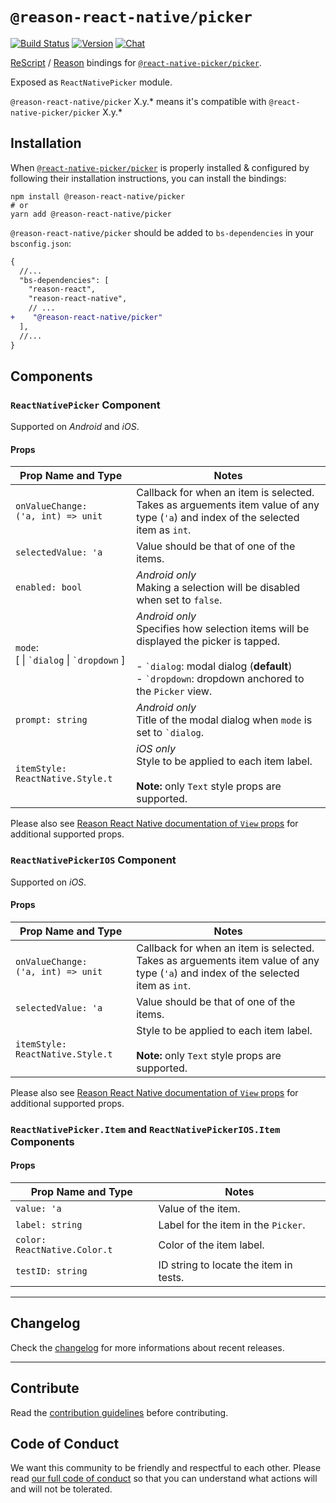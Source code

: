 # `@reason-react-native/picker`

[![Build Status](https://github.com/reason-react-native/picker/workflows/Build/badge.svg)](https://github.com/reason-react-native/picker/actions)
[![Version](https://img.shields.io/npm/v/@reason-react-native/picker.svg)](https://www.npmjs.com/@reason-react-native/picker)
[![Chat](https://img.shields.io/discord/235176658175262720.svg?logo=discord&colorb=blue)](https://reason-react-native.github.io/discord/)

[ReScript](https://rescript-lang.org) / [Reason](https://reasonml.github.io) bindings for
[`@react-native-picker/picker`](https://github.com/react-native-picker/picker).

Exposed as `ReactNativePicker` module.

`@reason-react-native/picker` X.y.\* means it's compatible with
`@react-native-picker/picker` X.y.\*

## Installation

When
[`@react-native-picker/picker`](https://github.com/react-native-picker/picker)
is properly installed & configured by following their installation instructions,
you can install the bindings:

```console
npm install @reason-react-native/picker
# or
yarn add @reason-react-native/picker
```

`@reason-react-native/picker` should be added to `bs-dependencies` in your
`bsconfig.json`:

```diff
{
  //...
  "bs-dependencies": [
    "reason-react",
    "reason-react-native",
    // ...
+    "@reason-react-native/picker"
  ],
  //...
}
```

## Components

### `ReactNativePicker` Component

Supported on _Android_ and _iOS_.

#### Props

| Prop Name and Type                                                                        | Notes                                                                                                                                                                                                                   |
| ----------------------------------------------------------------------------------------- | ----------------------------------------------------------------------------------------------------------------------------------------------------------------------------------------------------------------------- |
| `onValueChange:` <br /> `('a, int) => unit`                                               | Callback for when an item is selected. Takes as arguements item value of any type (`'a`) and index of the selected item as `int`.                                                                                       |
| `selectedValue: 'a`                                                                       | Value should be that of one of the items.                                                                                                                                                                               |
| `enabled: bool`                                                                           | _Android only_ <br /> Making a selection will be disabled when set to `false`.                                                                                                                                          |
| `mode`: <br /> \[&nbsp;&#124;&nbsp;`` `dialog ``&nbsp;&#124;&nbsp;`` `dropdown ``&nbsp;\] | _Android only_ <br /> Specifies how selection items will be displayed the picker is tapped. <br /> <br /> - `` `dialog ``: modal dialog (**default**) <br /> - `` `dropdown ``: dropdown anchored to the `Picker` view. |
| `prompt: string`                                                                          | _Android only_ <br /> Title of the modal dialog when `mode` is set to `` `dialog ``.                                                                                                                                    |
| `itemStyle: ReactNative.Style.t`                                                          | _iOS only_ <br /> Style to be applied to each item label. <br /> <br /> **Note:** only `Text` style props are supported.                                                                                                |

Please also see
[Reason React Native documentation of `View` props](https://reasonml-community.github.io/reason-react-native/en/docs/components/View/)
for additional supported props.

### `ReactNativePickerIOS` Component

Supported on _iOS_.

#### Props

| Prop Name and Type                          | Notes                                                                                                                             |
| ------------------------------------------- | --------------------------------------------------------------------------------------------------------------------------------- |
| `onValueChange:` <br /> `('a, int) => unit` | Callback for when an item is selected. Takes as arguements item value of any type (`'a`) and index of the selected item as `int`. |
| `selectedValue: 'a`                         | Value should be that of one of the items.                                                                                         |
| `itemStyle: ReactNative.Style.t`            | Style to be applied to each item label. <br /> <br /> **Note:** only `Text` style props are supported.                            |

Please also see
[Reason React Native documentation of `View` props](https://reasonml-community.github.io/reason-react-native/en/docs/components/View/)
for additional supported props.

### `ReactNativePicker.Item` and `ReactNativePickerIOS.Item` Components

#### Props

| Prop Name and Type           | Notes                                  |
| ---------------------------- | -------------------------------------- |
| `value: 'a`                  | Value of the item.                     |
| `label: string`              | Label for the item in the `Picker`.    |
| `color: ReactNative.Color.t` | Color of the item label.               |
| `testID: string`             | ID string to locate the item in tests. |

---

## Changelog

Check the [changelog](./CHANGELOG.md) for more informations about recent
releases.

---

## Contribute

Read the
[contribution guidelines](https://github.com/reason-react-native/.github/blob/master/CONTRIBUTING.md)
before contributing.

## Code of Conduct

We want this community to be friendly and respectful to each other. Please read
[our full code of conduct](https://github.com/reason-react-native/.github/blob/master/CODE_OF_CONDUCT.md)
so that you can understand what actions will and will not be tolerated.
